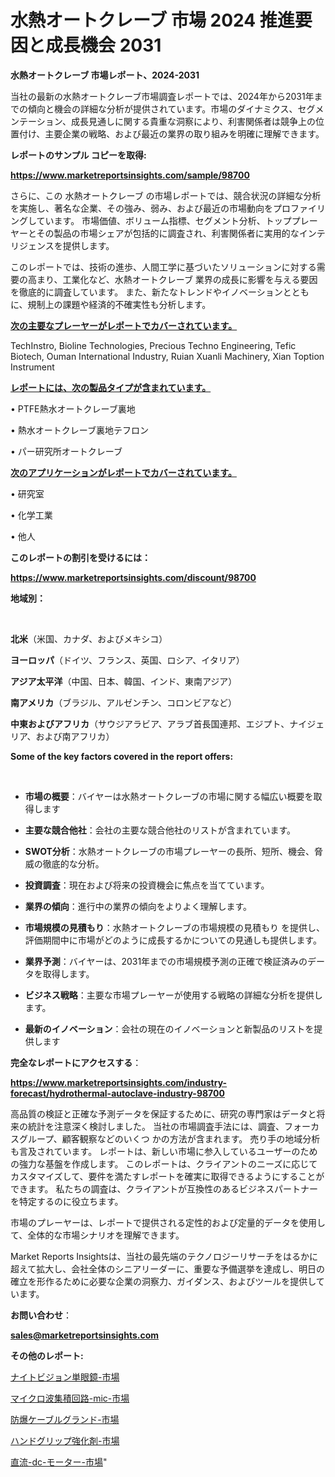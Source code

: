 # 水熱オートクレーブ 市場 2024 推進要因と成長機会 2031

<strong>水熱オートクレーブ 市場レポート、2024-2031</strong>

当社の最新の水熱オートクレーブ市場調査レポートでは、2024年から2031年までの傾向と機会の詳細な分析が提供されています。市場のダイナミクス、セグメンテーション、成長見通しに関する貴重な洞察により、利害関係者は競争上の位置付け、主要企業の戦略、および最近の業界の取り組みを明確に理解できます。



<strong>レポートのサンプル コピーを取得:</strong> <a href=https://www.marketreportsinsights.com/sample/98700>

<strong><u>https://www.marketreportsinsights.com/sample/98700</u></strong></a>

さらに、この 水熱オートクレーブ の市場レポートでは、競合状況の詳細な分析を実施し、著名な企業、その強み、弱み、および最近の市場動向をプロファイリングしています。 市場価値、ボリューム指標、セグメント分析、トッププレーヤーとその製品の市場シェアが包括的に調査され、利害関係者に実用的なインテリジェンスを提供します。

このレポートでは、技術の進歩、人間工学に基づいたソリューションに対する需要の高まり、工業化など、水熱オートクレーブ 業界の成長に影響を与える要因を徹底的に調査しています。 また、新たなトレンドやイノベーションとともに、規制上の課題や経済的不確実性も分析します。



<strong><u>次の主要なプレーヤーがレポートでカバーされています。</u></strong>

TechInstro, Bioline Technologies, Precious Techno Engineering, Tefic Biotech, Ouman International Industry, Ruian Xuanli Machinery, Xian Toption Instrument



<strong><u><b>レポートには、次の製品タイプが含まれています。</b></u></strong>

• PTFE熱水オートクレーブ裏地

• 熱水オートクレーブ裏地テフロン

• パー研究所オートクレーブ



<strong><u><b>次のアプリケーションがレポートでカバーされています。</b></u></strong>

• 研究室

• 化学工業

• 他人



<strong><b>このレポートの割引を受けるには：</b></strong>

<a href=https://www.marketreportsinsights.com/discount/98700>

<strong><u>https://www.marketreportsinsights.com/discount/98700</u></strong></a>



<strong>地域別：</strong>

<strong> </strong>



<strong>北米</strong>（米国、カナダ、およびメキシコ）



<strong>ヨーロッパ</strong>（ドイツ、フランス、英国、ロシア、イタリア）



<strong>アジア太平洋</strong>（中国、日本、韓国、インド、東南アジア）



<strong>南アメリカ</strong>（ブラジル、アルゼンチン、コロンビアなど）



<strong>中東およびアフリカ</strong>（サウジアラビア、アラブ首長国連邦、エジプト、ナイジェリア、および南アフリカ）



<strong>Some of the key factors covered in the report offers:</strong>

<strong> </strong>
<ul>
  <li>

<strong>市場の概要</strong>：バイヤーは水熱オートクレーブの市場に関する幅広い概要を取得します</li>
  <li>

<strong>主要な競合他社</strong>：会社の主要な競合他社のリストが含まれています。</li>
  <li>

<strong>SWOT分析</strong>：水熱オートクレーブの市場プレーヤーの長所、短所、機会、脅威の徹底的な分析。</li>
  <li>

<strong>投資調査</strong>：現在および将来の投資機会に焦点を当てています。</li>
  <li>

<strong>業界の傾向</strong>：進行中の業界の傾向をよりよく理解します。</li>
  <li>

<strong>市場規模の見積もり</strong>：水熱オートクレーブの市場規模の見積もり を提供し、評価期間中に市場がどのように成長するかについての見通しも提供します。</li>
  <li>

<strong>業界予測</strong>：バイヤーは、2031年までの市場規模予測の正確で検証済みのデータを取得します。</li>
  <li>

<strong>ビジネス戦略</strong>：主要な市場プレーヤーが使用する戦略の詳細な分析を提供します。</li>
  <li>

<strong>最新のイノベーション</strong>：会社の現在のイノベーションと新製品のリストを提供します</li>
</ul>


<strong>完全なレポートにアクセスする</strong>：

<a href=https://www.marketreportsinsights.com/industry-forecast/hydrothermal-autoclave-industry-98700>

<strong><u>https://www.marketreportsinsights.com/industry-forecast/hydrothermal-autoclave-industry-98700</u></strong></a>

高品質の検証と正確な予測データを保証するために、研究の専門家はデータと将来の統計を注意深く検討しました。 当社の市場調査手法には、調査、フォーカスグループ、顧客観察などのいくつ かの方法が含まれます。 売り手の地域分析も言及されています。 レポートは、新しい市場に参入しているユーザーのための強力な基盤を作成します。 このレポートは、クライアントのニーズに応じてカスタマイズして、要件を満たすレポートを確実に取得できるようにすることができます。 私たちの調査は、クライアントが互換性のあるビジネスパートナーを特定するのに役立ちます。

市場のプレーヤーは、レポートで提供される定性的および定量的データを使用して、全体的な市場シナリオを理解できます。

Market Reports Insightsは、当社の最先端のテクノロジーリサーチをはるかに超えて拡大し、会社全体のシニアリーダーに、重要な予備選挙を達成し、明日の確立を形作るために必要な企業の洞察力、ガイダンス、およびツールを提供しています。



<strong><b>お問い合わせ</b></strong>：

<a href=mailto:sales@marketreportsinsights.com>

<strong><u>sales@marketreportsinsights.com</u></strong></a>



<strong>その他のレポート:</strong>

<a href=https://www.linkedin.com/pulse/ナイトビジョン単眼鏡-市場-2023-総利益と主要ベンダー-2030-analytics-achievers-24-analysis-febjf/>ナイトビジョン単眼鏡-市場</a>

<a href=https://www.linkedin.com/pulse/マイクロ波集積回路-mic-市場-2023-新興市場-将来の動向と市場需要-yifjf/>マイクロ波集積回路-mic-市場</a>

<a href=https://www.linkedin.com/pulse/防爆ケーブルグランド-市場-2030-年までの需要に焦点を当てた-2023-bzv3f/>防爆ケーブルグランド-市場</a>

<a href=https://www.linkedin.com/pulse/ハンドグリップ強化剤-市場-2023-swot-分析と最新イノベーション-rg4of/>ハンドグリップ強化剤-市場</a>

<a href=https://www.linkedin.com/pulse/直流-dc-モーター-市場-2023-総合分析と事業成長戦略-2030-wniof/>直流-dc-モーター-市場</a>"
